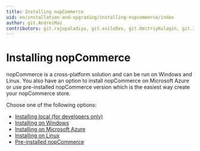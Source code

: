 ```yaml
---
title: Installing nopCommerce
uid: en/installation-and-upgrading/installing-nopcommerce/index
author: git.AndreiMaz
contributors: git.rajupaladiya, git.exileDev, git.DmitriyKulagin, git.IvanIvanIvanov
---
```


# Installing nopCommerce

nopCommerce is a cross-platform solution and can be run on Windows and Linux. You also have an option to install nopCommerce on Microsoft Azure or use pre-installed nopCommerce version which is the easiest way create your nopCommerce store.

Choose one of the following options:

- [Installing local (for developers only)](xref:en/installation-and-upgrading/installing-nopcommerce/installing-local)
- [Installing on Windows](xref:en/installation-and-upgrading/installing-nopcommerce/installing-on-windows)
- [Installing on Microsoft Azure](xref:en/installation-and-upgrading/installing-nopcommerce/installing-on-microsoft-azure)
- [Installing on Linux](xref:en/installation-and-upgrading/installing-nopcommerce/installing-on-linux)
- [Pre-installed nopCommerce](xref:en/installation-and-upgrading/installing-nopcommerce/pre-installed-nopcommerce)